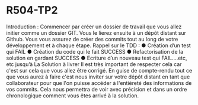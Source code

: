 # R504-TP2


Introduction : Commencer par créer un dossier de travail que vous allez initier comme un
dossier GIT. Vous le lierez ensuite à un dépôt distant sur Github.
Vous vous assurez de créer des commits tout au long de votre
développement et à chaque étape.
Rappel sur le TDD :
● Création d’un test qui FAIL
● Création du code qui le fait SUCCESS
● Refactorisation de la solution en gardant SUCCESS
● Ecriture d’un nouveau test qui FAIL….etc, etc jusqu’à La Solution à
livrer
Il est très important de respecter cela car c'est sur cela que vous allez être corrigé.
En guise de compte-rendu tout ce que vous aurez à faire c'est nous inviter sur votre
dépôt distant en tant que collaborateur pour que l'on puisse accéder à l'entièreté des
informations de vos commits.
Cela nous permettra de voir avec précision et dans un ordre chronologique comment
vous êtes arrivé à la solution.